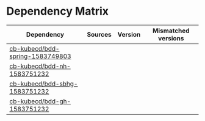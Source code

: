 # Dependency Matrix

Dependency | Sources | Version | Mismatched versions
---------- | ------- | ------- | -------------------
[cb-kubecd/bdd-spring-1583749803](https://github.com/cb-kubecd/bdd-spring-1583749803.git) |  | []() | 
[cb-kubecd/bdd-nh-1583751232](https://github.com/cb-kubecd/bdd-nh-1583751232.git) |  | []() | 
[cb-kubecd/bdd-sbhg-1583751232](https://github.com/cb-kubecd/bdd-sbhg-1583751232.git) |  | []() | 
[cb-kubecd/bdd-gh-1583751232](https://github.com/cb-kubecd/bdd-gh-1583751232.git) |  | []() | 
